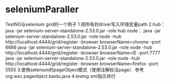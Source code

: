 # seleniumParaller
TestNG与selenium grid的一个例子
1.把所有的driver写入环境变量path
2.hub：
java -jar selenium-server-standalone-2.53.0.jar -role hub
node：
java -jar selenium-server-standalone-2.53.0.jar -role node -hub http://localhost:4444/grid/register  -browser browserName=chrome  -port 6666 
java -jar selenium-server-standalone-2.53.0.jar -role node -hub http://localhost:4444/grid/register  -browser browserName=IE  -port 7777
java -jar selenium-server-standalone-2.53.0.jar -role node -hub http://localhost:4444/grid/register  -browser browserName=firefox  -port 5555
3.使用selenium的pageObject模式（使用注解标注page）
参考org.wsc.pageobject.baidu.java
4.testng xml指示并行
<suite thread-count="2" name="Suite" parallel="methods">


